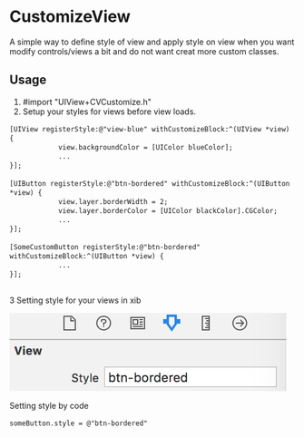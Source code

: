 # CustomizeView

A simple way to define style of view and apply style on view when you want modify controls/views a bit and do not want creat more custom classes.

## Usage
1. #import "UIView+CVCustomize.h"
2. Setup your styles for views before view loads.
```
[UIView registerStyle:@"view-blue" withCustomizeBlock:^(UIView *view) {
            view.backgroundColor = [UIColor blueColor];
            ...
}];
        
[UIButton registerStyle:@"btn-bordered" withCustomizeBlock:^(UIButton *view) {
            view.layer.borderWidth = 2;
            view.layer.borderColor = [UIColor blackColor].CGColor;
            ...
}];

[SomeCustomButton registerStyle:@"btn-bordered" withCustomizeBlock:^(UIButton *view) {
            ...
}];
 
```

3 Setting style for your views in xib

![...](https://github.com/wesleydotyang/CustomizeView/blob/master/xib-style.png)

Setting style by code

```
someButton.style = @"btn-bordered"
```
